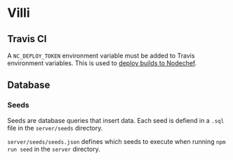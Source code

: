 # Villi
## Travis CI

A `NC_DEPLOY_TOKEN` environment variable must be added to Travis environment variables.
This is used to [deploy builds to Nodechef](https://www.nodechef.com/docs/node/deploy).

## Database

### Seeds

Seeds are database queries that insert data.
Each seed is defiend in a `.sql` file in the `server/seeds` directory.

`server/seeds/seeds.json` defines which seeds to execute when running `npm run seed` in the `server` directory.